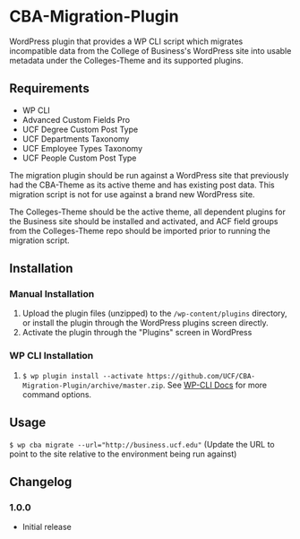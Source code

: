 # CBA-Migration-Plugin

WordPress plugin that provides a WP CLI script which migrates incompatible data from the College of Business's WordPress site into usable metadata under the Colleges-Theme and its supported plugins.


## Requirements
- WP CLI
- Advanced Custom Fields Pro
- UCF Degree Custom Post Type
- UCF Departments Taxonomy
- UCF Employee Types Taxonomy
- UCF People Custom Post Type

The migration plugin should be run against a WordPress site that previously had the CBA-Theme as its active theme and has existing post data.  This migration script is not for use against a brand new WordPress site.

The Colleges-Theme should be the active theme, all dependent plugins for the Business site should be installed and activated, and ACF field groups from the Colleges-Theme repo should be imported prior to running the migration script.


## Installation

### Manual Installation
1. Upload the plugin files (unzipped) to the `/wp-content/plugins` directory, or install the plugin through the WordPress plugins screen directly.
2. Activate the plugin through the "Plugins" screen in WordPress

### WP CLI Installation
1. `$ wp plugin install --activate https://github.com/UCF/CBA-Migration-Plugin/archive/master.zip`.  See [WP-CLI Docs](http://wp-cli.org/commands/plugin/install/) for more command options.


## Usage

`$ wp cba migrate --url="http://business.ucf.edu"` (Update the URL to point to the site relative to the environment being run against)


## Changelog

### 1.0.0
* Initial release
